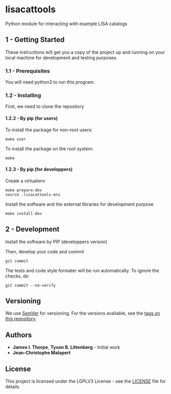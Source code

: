# lisacattools

Python module for interacting with example LISA catalogs

## 1 - Getting Started

These instructions will get you a copy of the project up and running on your local machine for development and
testing purposes.

### 1.1 - Prerequisites

You will need python3 to run this program.

### 1.2 - Installing

First, we need to clone the repository

#### 1.2.2 - By pip (for users)

To install the package for non-root users:
```
make user
```

To install the package on the root system:
```
make
```

#### 1.2.3 - By pip (for developpers)

Create a virtualenv

```
make prepare-dev
source .lisacattools-env
```

Install the sotfware and the external libraries for development purpose

```
make install-dev
```

## 2 - Development

Install the software by PIP (developpers version)

Then, develop your code and commit
```
git commit
```
The tests and code style formater will be run automatically. To ignore the
checks, do
```
git commit --no-verify
```

## Versioning

We use [SemVer](http://semver.org/) for versioning. For the versions available, see the [tags on this repository](https://github.com/your/project/tags).

## Authors

* **James I. Thorpe**, **Tyson B. Littenberg** - Initial work
* **Jean-Christophe Malapert**

## License

This project is licensed under the LGPLV3 License - see the [LICENSE](LICENSE) file for details